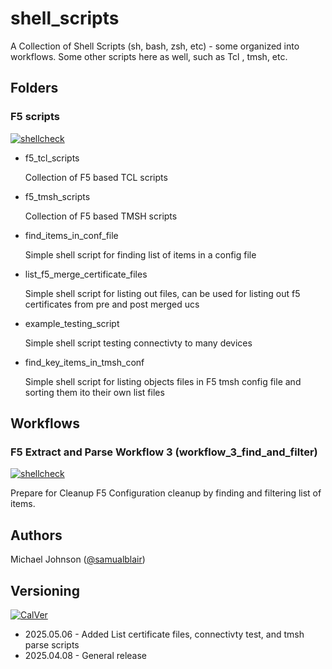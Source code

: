 # shell_scripts

A Collection of Shell Scripts (sh, bash, zsh, etc) - some organized into workflows.
Some other scripts here as well, such as Tcl , tmsh, etc.

## Folders

### F5 scripts
[![shellcheck](https://img.shields.io/badge/shellcheck-latest-darkgreen)](https://www.python.org/downloads/)

* f5_tcl_scripts

    Collection of F5 based TCL scripts

* f5_tmsh_scripts

    Collection of F5 based TMSH scripts

* find_items_in_conf_file

    Simple shell script for finding list of items in a config file

* list_f5_merge_certificate_files

    Simple shell script for listing out files, can be used for listing out f5 certificates from pre and post merged ucs

* example_testing_script

    Simple shell script testing connectivty to many devices

* find_key_items_in_tmsh_conf

    Simple shell script for listing objects files in F5 tmsh config file and sorting them ito their own list files

## Workflows

### F5 Extract and Parse Workflow 3 (workflow_3_find_and_filter)
[![shellcheck](https://img.shields.io/badge/shellcheck-latest-darkgreen)](https://www.python.org/downloads/)

Prepare for Cleanup F5 Configuration cleanup by finding and filtering list of items.

## Authors
Michael Johnson ([@samualblair](https://github.com/samualblair))

## Versioning
[![CalVer](https://img.shields.io/static/v1?label=CalVer&message=YY.0M.0D)](https://calver.org/)

* 2025.05.06 - Added List certificate files, connectivty test, and tmsh parse scripts
* 2025.04.08 - General release
